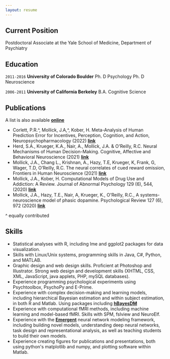 ```yaml
---
layout: resume
---
```

## Current Position

Postdoctoral Associate at the Yale School of Medicine, Department of Psychiatry

## Education

`2011-2016`
__University of Colorado Boulder__
Ph. D Psychology
Ph. D Neuroscience

`2006-2011`
__University of California Berkeley__
B.A. Cognitive Science

## Publications

A list is also available **[online](https://scholar.google.com/citations?user=N-qpWXUAAAAJ&hl=en)**

* Corlett, P.R.^, Mollick, J.A,^, Kober, H. Meta-Analysis of Human Prediction Error for Incentives, Perception, Cognition, and Action, Neuropsychopharmacology (2022) **[link](https://www.nature.com/articles/s41386-021-01264-3)**
* Herd, S.A., Krueger, K.A., Nair, A., Mollick, J.A. & O'Reilly, R.C. Neural Mechanisms of Human Decision-Making. Cognitive, Affective and Behavioral Neuroscience (2021) **[link](https://link.springer.com/article/10.3758/s13415-020-00842-0)**
* Mollick, J.A., Chang L., Krishnan, A., Hazy, T.E, Krueger, K, Frank, G, Wager, T.D, O’Reilly, R.C. The neural correlates of cued reward omission, Frontiers in Human Neuroscience (2021) **[link](https://www.frontiersin.org/articles/10.3389/fnhum.2021.615313/full)**
* Mollick, J.A., Kober, H. Computational Models of Drug Use and Addiction: A Review. Journal of Abnormal Psychology 129 (6), 544, (2020) **[link](https://canlab.yale.edu/sites/default/files/MollickKober_2020_computational_models_drug_use_addiction.pdf)**
* Mollick, J.A., Hazy, T.E., Nair, A, Krueger, K., O'Reilly, R.C., A systems-neuroscience model of phasic dopamine. Psychological Review 127 (6), 972 (2020) **[link](https://ccnlab.org/papers/MollickHazyKruegerEtAl20.pdf)**

^ equally contributed

## Skills
*	Statistical analyses with R, including lme and ggplot2 packages for data visualization.
*	Skills with Linux/Unix systems, programming skills in Java, C#,  Python, and MATLAB.
*	Graphic design and web design skills. Proficient at Photoshop and Illustrator. Strong web design and development skills (XHTML, CSS, XML, JavaScript, java applets, PHP, mySQL databases).
*	Experience programming psychological experiments using Psychtoolbox, PsychoPy and E-Prime.
*	Experience with complex decision-making and learning models, including hierarchical Bayesian estimation and within subject estimation, in both R and Matlab. Using packages including **[hBayesDM](https://ccs-lab.github.io/hBayesDM/articles/getting_started.html)**
*	Experience with computational fMRI methods, including machine learning and model-based fMRI. Skills with SPM, fslview and NeuroElf.
*	Experience with the **[Emergent](https://github.com/emer/emergent)** neural network modeling framework, including building novel models, understanding deep neural networks, task design and representational analysis, as well as teaching students to build their own models.
*	Experience creating figures for publications and presentations, both using python's matplotlib and numpy, and plotting software within Matlab.


<!-- ### Footer

Last updated: May 2013 -->
